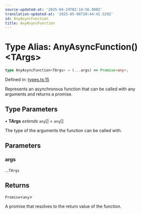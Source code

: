 ```yaml
---
source-updated-at: '2025-04-24T02:14:56.000Z'
translation-updated-at: '2025-05-06T20:44:41.529Z'
id: AnyAsyncFunction
title: AnyAsyncFunction
---
```


<!-- DO NOT EDIT: this page is autogenerated from the type comments -->

# Type Alias: AnyAsyncFunction()\<TArgs\>

```ts
type AnyAsyncFunction<TArgs> = (...args) => Promise<any>;
```

Defined in: [types.ts:15](https://github.com/TanStack/pacer/blob/main/packages/pacer/src/types.ts#L15)

Represents an asynchronous function that can be called with any arguments and returns a promise.

## Type Parameters

• **TArgs** *extends* `any`[] = `any`[]

The type of the arguments the function can be called with.

## Parameters

### args

...`TArgs`

## Returns

`Promise`\<`any`\>

A promise that resolves to the return value of the function.
